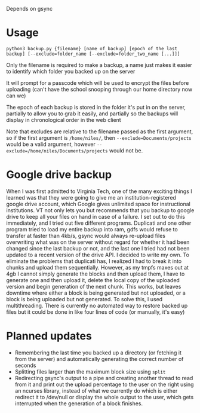 Depends on gsync

# Usage

`python3 backup.py {filename} [name of backup] [epoch of the last backup] [--exclude=folder_name [--exclude=folder_two_name [...]]]`

Only the filename is required to make a backup, a name just makes it easier to identify which folder you backed up on the server

It will prompt for a passcode which will be used to encrypt the files before uploading (can't have the school snooping through our home directory now can we)

The epoch of each backup is stored in the folder it's put in on the server, partially to allow you to grab it easily, and partially so the backups will display in chronological order in the web client

Note that excludes are relative to the filename passed as the first argument, so if the first argument is `/home/niles/`, then `--exclude=Documents/projects` would be a valid argument, however `--exclude=/home/niles/Documents/projects` would not be.

# Google drive backup

When I was first admitted to Virginia Tech, one of the many exciting things I learned was that they were going to give me an institution-registered google drive account, which Google gives unlimited space for instructional institutions. VT not only lets you but recommends that you backup to google drive to keep all your files on hand in case of a failure. I set out to do this immediately, and I tried out five different programs. Duplicati and one other program tried to load my entire backup into ram, gdfs would refuse to transfer at faster than 4kb/s, gsync would always re-upload files overwriting what was on the server without regard for whether it had been changed since the last backup or not, and the last one I tried had not been updated to a recent version of the drive API. I decided to write my own. To eliminate the problems that duplicati has, I realized I had to break it into chunks and upload them sequentially. However, as my tmpfs maxes out at 4gb I cannot simply generate the blocks and then upload them, I have to generate one and then upload it, delete the local copy of the uploaded version and begin generation of the next chunk. This works, but leaves downtime where either a block is being generated but not uploaded, or a block is being uploaded but not generated. To solve this, I used multithreading. 
There is currently no automated way to restore backed up files but it could be done in like four lines of code (or manually, it's easy)

# Planned updates

- Remembering the last time you backed up a directory (or fetching it from the server) and automatically generating the correct number of seconds
- Splitting files larger than the maximum block size using `split`
- Redirecting gsync's output to a pipe and creating another thread to read from it and print out the upload percentage to the user on the right using an ncurses library, instead of what we currently do which is either redirect it to /dev/null or display the whole output to the user, which gets interrupted when the generation of a block finishes.
